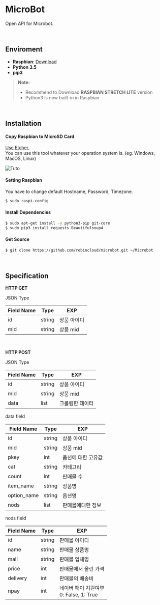 MicroBot
===================


Open API for Microbot.

<br>


Enviroment
-------------
- **Raspbian**: [Download](https://www.raspberrypi.org/downloads/raspbian/)
- **Python 3.5**
- **pip3**

> **Note:**
> - Recommend to Download **RASPBIAN STRETCH LITE** version
> - Python3 is now built-in in Raspbian

<br>

Installation
-------------
#### <i class="icon-file"></i> Copy Raspbian to MicroSD Card

[Use Etcher.](https://etcher.io/)<br>
 You can use this tool whatever your operation system is. (eg. Windows, MacOS, Linux)

![Tuto](https://etcher.io/static/screenshot.gif)

#### <i class="icon-pencil"></i> Setting Raspbian
You have to change default Hostname, Password, Timezone.
```bash
$ sudo raspi-config
```

#### <i class="icon-folder-open"></i> Install Dependencies
```bash
$ sudo apt-get install -y python3-pip git-core
$ sudo pip3 install requests Beautifulsoup4
```

#### <i class="icon-refresh"></i> Get Source

```bash
$ git clone https://github.com/robincloud/microbot.git ~/Microbot
```

<br>


Specification
-------------------

**HTTP GET**

JSON Type

| Field Name  | Type       | EXP         |
| ----------- | ---------- |------------ |
| id          | string     | 상품 아이디 |
| mid         | string     | 상품 mid    |

<br>

**HTTP POST**

JSON Type

| Field Name    | Type       | EXP              |
| ------------- | ---------- | ---------------- |
| id            | string     | 상품 아이디      |
| mid           | string     | 상품 mid         |
| data          | list       | 크롤링한 데이터  |

data field

| Field Name       | Type       | EXP
| -----------------| --------- | ---------------------|
| id               | string    | 상품 아이디          |
| mid              | string    | 상품 mid             |
| pkey             | int       | 옵션에 대한 고유값   |
| cat              | string    | 카테고리             |
| count            | int       | 판매몰 수            |
| item_name        | string    | 상품명               |
| option_name      | string    | 옵션명               |
| nods             | list      | 판매몰에대한 정보    |

nods field

| Field Name      | Type       | EXP                                       |
| --------------- | ---------- | ----------------------------------------- |
| id              | string     | 판매몰 아이디                             |
| name            | string     | 판매몰 상품명                             |
| mall            | string     | 판매몰 업체명                             |
| price           | int        | 판매몰에서 올린 가격                      |
| delivery        | int        | 판매몰의 배송비                           |
| npay            | int        | 네이버 패이 지원여부<br>0: False, 1: True |
